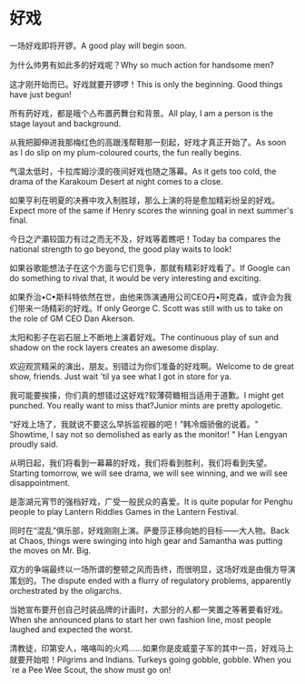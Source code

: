 # 好戏

<p><span class="chinese">一场好戏即将开锣。</span><span class="english">A good play will begin soon.</span></p>

<p><span class="chinese">为什么帅男有如此多的好戏呢？</span><span class="english">Why so much action for handsome men?</span></p>

<p><span class="chinese">这才刚开始而已。好戏就要开锣啰！</span><span class="english">This is only the beginning. Good things have just begun!</span></p>

<p><span class="chinese">所有菂好戏，都是皒个亼布置菂舞台和背景。</span><span class="english">All play, I am a person is the stage layout and background.</span></p>

<p><span class="chinese">从我把脚伸进我那梅红色的高跟浅帮鞋那一刻起，好戏才真正开始了。</span><span class="english">As soon as I do slip on my plum-coloured courts, the fun really begins.</span></p>

<p><span class="chinese">气温太低时，卡拉库姆沙漠的夜间好戏也随之落幕。</span><span class="english">As it gets too cold, the drama of the Karakoum Desert at night comes to a close.</span></p>

<p><span class="chinese">如果亨利在明夏的决赛中攻入制胜球，那么上演的将是愈加精彩纷呈的好戏。</span><span class="english">Expect more of the same if Henry scores the winning goal in next summer's final.</span></p>

<p><span class="chinese">今日之浐灞较国力有过之而无不及，好戏等着瞧吧！</span><span class="english">Today ba compares the national strength to go beyond, the good play waits to look!</span></p>

<p><span class="chinese">如果谷歌能想法子在这个方面与它们竞争，那就有精彩好戏看了。</span><span class="english">If Google can do something to rival that, it would be very interesting and exciting.</span></p>

<p><span class="chinese">如果乔治•C•斯科特依然在世，由他来饰演通用公司CEO丹•阿克森，或许会为我们带来一场精彩的好戏。</span><span class="english">If only George C. Scott was still with us to take on the role of GM CEO Dan Akerson.</span></p>

<p><span class="chinese">太阳和影子在岩石层上不断地上演着好戏。</span><span class="english">The continuous play of sun and shadow on the rock layers creates an awesome display.</span></p>

<p><span class="chinese">欢迎观赏精采的演出，朋友。别错过为你们准备的好戏啊。</span><span class="english">Welcome to de great show, friends. Just wait 'til ya see what I got in store for ya.</span></p>

<p><span class="chinese">我可能要挨揍，你们真的想错过这好戏?软薄荷糖相当适用于道歉。</span><span class="english">I might get punched. You really want to miss that?Junior mints are pretty apologetic.</span></p>

<p><span class="chinese">“好戏上场了，我就说不要这么早拆监视器的吧！”韩冷烟骄傲的说着。</span><span class="english">" Showtime, I say not so demolished as early as the monitor! " Han Lengyan proudly said.</span></p>

<p><span class="chinese">从明日起，我们将看到一幕幕的好戏，我们将看到胜利，我们将看到失望。</span><span class="english">Starting tomorrow, we will see drama, we will see winning, and we will see disappointment.</span></p>

<p><span class="chinese">是澎湖元宵节的强档好戏，广受一般民众的喜爱。</span><span class="english">It is quite popular for Penghu people to play Lantern Riddles Games in the Lantern Festival.</span></p>

<p><span class="chinese">同时在“混乱”俱乐部，好戏刚刚上演。萨曼莎正移向她的目标——大人物。</span><span class="english">Back at Chaos, things were swinging into high gear and Samantha was putting the moves on Mr. Big.</span></p>

<p><span class="chinese">双方的争端最终以一场所谓的整顿之风而告终，而很明显，这场好戏是由俄方导演策划的。</span><span class="english">The dispute ended with a flurry of regulatory problems, apparently orchestrated by the oligarchs.</span></p>

<p><span class="chinese">当她宣布要开创自己时装品牌的计画时，大部分的人都一笑置之等著要看好戏。</span><span class="english">When she announced plans to start her own fashion line, most people laughed and expected the worst.</span></p>

<p><span class="chinese">清教徒，印第安人，咯咯叫的火鸡……如果你是皮威童子军的其中一员，好戏马上就要开始啦！</span><span class="english">Pilgrims and Indians. Turkeys going gobble, gobble. When you´re a Pee Wee Scout, the show must go on!</span></p>

